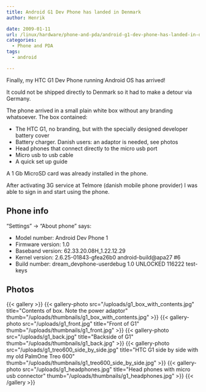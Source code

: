 ```yaml
---
title: Android G1 Dev Phone has landed in Denmark
author: Henrik

date: 2009-01-11
url: /linux/hardware/phone-and-pda/android-g1-dev-phone-has-landed-in-denmark/
categories:
  - Phone and PDA
tags:
  - android

---
```

Finally, my HTC G1 Dev Phone running Android OS has arrived!
<!--more-->

It could not be shipped directly to Denmark so it had to make a detour via Germany.

The phone arrived in a small plain white box without any branding whatsoever. The box contained:

  * The HTC G1, no branding, but with the specially designed developer battery cover
  * Battery charger. Danish users: an adaptor is needed, see photos
  * Head phones that connect directly to the micro usb port
  * Micro usb to usb cable
  * A quick set up guide

A 1 Gb MicroSD card was already installed in the phone.

After activating 3G service at Telmore (danish mobile phone provider) I was able to sign in and start using the phone.

## Phone info

&#8220;Settings&#8221; -> &#8220;About phone&#8221; says:

  * Model number: Android Dev Phone 1
  * Firmware version: 1.0
  * Baseband version: 62.33.20.08H_1.22.12.29
  * Kernel version: 2.6.25-01843-gfea26b0 android-build@apa27 #6
  * Build number: dream_devphone-userdebug 1.0 UNLOCKED 116222 test-keys

## Photos

{{< gallery >}}
{{< gallery-photo src="/uploads/g1_box_with_contents.jpg" title="Contents of box. Note the power adaptor" thumb="/uploads/thumbnails/g1_box_with_contents.jpg" >}}
{{< gallery-photo src="/uploads/g1_front.jpg" title="Front of G1" thumb="/uploads/thumbnails/g1_front.jpg" >}}
{{< gallery-photo src="/uploads/g1_back.jpg" title="Backside of G1" thumb="/uploads/thumbnails/g1_back.jpg" >}}
{{< gallery-photo src="/uploads/g1_treo600_side_by_side.jpg" title="HTC G1 side by side with my old PalmOne Treo 600" thumb="/uploads/thumbnails/g1_treo600_side_by_side.jpg" >}}
{{< gallery-photo src="/uploads/g1_headphones.jpg" title="Head phones with micro usb connector" thumb="/uploads/thumbnails/g1_headphones.jpg" >}}
{{< /gallery >}}
